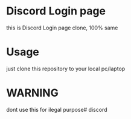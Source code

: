 # Discord Login page
this is Discord Login page clone, 100% same

# Usage
just clone this repository to your local pc/laptop

# WARNING
dont use this for ilegal purpose#   d i s c o r d  
 